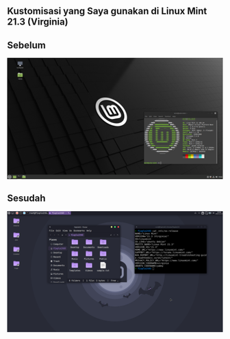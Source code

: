 ## Kustomisasi yang Saya gunakan di Linux Mint 21.3 (Virginia)

## Sebelum 

![](https://github.com/fixploit03/linuxkun/blob/main/img/mint_default.png)

## Sesudah 

![](https://github.com/fixploit03/linuxkun/blob/main/img/mint_dracula.png)
